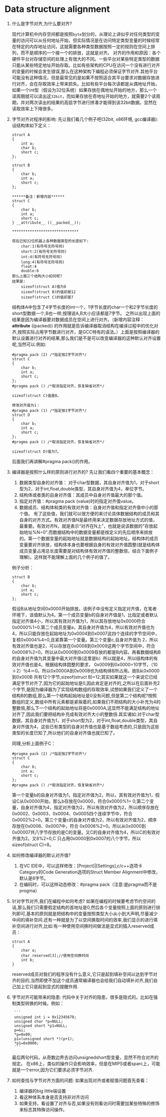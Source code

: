 # Data structure alignment

1. 什么是字节对齐,为什么要对齐?

    现代计算机中内存空间都是按照`byte`划分的，从理论上讲似乎对任何类型的变量的访问可以从任何地址开始，但实际情况是在访问特定类型变量的时候经常在特定的内存地址访问，这就需要各种类型数据按照一定的规则在空间上排列，而不是顺序的一个接一个的排放，这就是对齐。
    对齐的作用和原因：各个硬件平台对存储空间的处理上有很大的不同。一些平台对某些特定类型的数据只能从某些特定地址开始存取。比如有些架构的CPU在访问一个没有进行对齐的变量的时候会发生错误,那么在这种架构下编程必须保证字节对齐.其他平台可能没有这种情况，但是最常见的是如果不按照适合其平台要求对数据存放进行对齐，会在存取效率上带来损失。比如有些平台每次读都是从偶地址开始，如果一个int型（假设为32位系统）如果存放在偶地址开始的地方，那么一个读周期就可以读出这`32bit`，而如果存放在奇地址开始的地方，就需要2个读周期，并对两次读出的结果的高低字节进行拼凑才能得到该32bit数据。显然在读取效率上下降很多。

2. 字节对齐对程序的影响:
    先让我们看几个例子吧(32bit, x86环境, gcc编译器):
    设结构体如下定义：
    
    ```
    struct A
    {
        int a;
        char b;
        short c;
    };

    struct B
    {
        char b;
        int a;
        short c;
    };

    ******备注：新增内容******
    struct C
    {
        char b;
        int a;
        short c;
    } __attribute__ ((__packed__));

    ******************************
    ```

    ```
    现在已知32位机器上各种数据类型的长度如下:
        char:1(有符号无符号同)    
        short:2(有符号无符号同)    
        int:4(有符号无符号同)    
        long:4(有符号无符号同)    
        float:4
        double:8
    那么上面三个结构大小如何呢?
    结果是:
        sizeof(struct A)值为8
        sizeof(struct B)的值却是12
        sizeof(struct C)的值却是7
    ```
        
    结构体A中包含了4字节长度的int一个，1字节长度的char一个和2字节长度的short型数据一个,B也一样;按理说A,B大小应该都是7字节。
    之所以出现上面的结果是因为编译器要对数据成员在空间上进行对齐。（新增内容注释：__attribute__ ((packed)) 的作用就是告诉编译器取消结构在编译过程中的优化对齐,按照实际占用字节数进行对齐，是GCC特有的语法。）上面是按照编译器的默认设置进行对齐的结果,那么我们是不是可以改变编译器的这种默认对齐设置呢,当然可以.例如:

    ```
    #pragma pack (2) /*指定按2字节对齐*/
    struct C
    {
        char b;
        int a;
        short c;
    };
    #pragma pack () /*取消指定对齐，恢复缺省对齐*/

    sizeof(struct C)值是8。

    修改对齐值为1：
    #pragma pack (1) /*指定按1字节对齐*/
    struct D
    {
        char b;
        int a;
        short c;
    };
    #pragma pack () /*取消指定对齐，恢复缺省对齐*/

    sizeof(struct D)值为7。
    ```
    
    后面我们再讲解#pragma pack()的作用。

3. 编译器是按照什么样的原则进行对齐的?
    先让我们看四个重要的基本概念：
    1. 数据类型自身的对齐值：
        对于char型数据，其自身对齐值为1，对于short型为2，对于int,float,double类型，其自身对齐值为4，单位字节。
    2. 结构体或者类的自身对齐值：其成员中自身对齐值最大的那个值。
    3. 指定对齐值：#pragma pack (value)时的指定对齐值value。
    4. 数据成员、结构体和类的有效对齐值：自身对齐值和指定对齐值中小的那个值。
    有了这些值，我们就可以很方便的来讨论具体数据结构的成员和其自身的对齐方式。有效对齐值N是最终用来决定数据存放地址方式的值，最重要。有效对齐N，就是表示“对齐在N上”，也就是说该数据的"存放起始地址%N=0".而数据结构中的数据变量都是按定义的先后顺序来排放的。第一个数据变量的起始地址就是数据结构的起始地址。结构体的成员变量要对齐排放，结构体本身也要根据自身的有效对齐值圆整(就是结构体成员变量占用总长度需要是对结构体有效对齐值的整数倍，结合下面例子理解)。这样就不能理解上面的几个例子的值了。
    
    例子分析：
    
    ```
    struct B
    {
        char b;
        int a;
        short c;
    };
    ```

    假设B从地址空间0x0000开始排放。该例子中没有定义指定对齐值，在笔者环境下，该值默认为4。第一个成员变量b的自身对齐值是1，比指定或者默认指定对齐值4小，所以其有效对齐值为1，所以其存放地址0x0000符合0x0000%1=0.第二个成员变量a，其自身对齐值为4，所以有效对齐值也为4，所以只能存放在起始地址为0x0004到0x0007这四个连续的字节空间中，复核0x0004%4=0,且紧靠第一个变量。第三个变量c,自身对齐值为 2，所以有效对齐值也是2，可以存放在0x0008到0x0009这两个字节空间中，符合0x0008%2=0。所以从0x0000到0x0009存放的都是B内容。再看数据结构B的自身对齐值为其变量中最大对齐值(这里是b）所以就是4，所以结构体的有效对齐值也是4。根据结构体圆整的要求， 0x0009到0x0000=10字节，（10＋2）％4＝0。所以0x0000A到0x000B也为结构体B所占用。故B从0x0000到0x000B 共有12个字节,sizeof(struct B)=12;其实如果就这一个来说它已经满足字节对齐了,因为它的起始地址是0,因此肯定是对齐的,之所以在后面补充2个字节,是因为编译器为了实现结构数组的存取效率,试想如果我们定义了一个结构B的数组,那么第一个结构起始地址是0没有问题,但是第二个结构呢?按照数组的定义,数组中所有元素都是紧挨着的,如果我们不把结构的大小补充为4的整数倍,那么下一个结构的起始地址将是0x0000A,这显然不能满足结构的地址对齐了,因此我们要把结构补充成有效对齐大小的整数倍.其实诸如:对于char型数据，其自身对齐值为1，对于short型为2，对于int,float,double类型，其自身对齐值为4，这些已有类型的自身对齐值也是基于数组考虑的,只是因为这些类型的长度已知了,所以他们的自身对齐值也就已知了。

    同理,分析上面例子C：
    
    ```
    #pragma pack (2) /*指定按2字节对齐*/
    struct C
    {
        char b;
        int a;
        short c;
    };
    #pragma pack () /*取消指定对齐，恢复缺省对齐*/
    ```

    第一个变量b的自身对齐值为1，指定对齐值为2，所以，其有效对齐值为1，假设C从0x0000开始，那么b存放在0x0000，符合0x0000%1= 0;第二个变量，自身对齐值为4，指定对齐值为2，所以有效对齐值为2，所以顺序存放在0x0002、0x0003、0x0004、0x0005四个连续字节中，符合0x0002%2=0。第三个变量c的自身对齐值为2，所以有效对齐值为2，顺序存放在0x0006、0x0007中，符合 0x0006%2=0。所以从0x0000到0x00007共八字节存放的是C的变量。又C的自身对齐值为4，所以C的有效对齐值为2。又8%2=0,C 只占用0x0000到0x0007的八个字节，所以sizeof(struct C)=8。

4. 如何修改编译器的默认对齐值?
    1. 在VC IDE中，可以这样修改：[Project]|[Settings],c/c++选项卡Category的Code Generation选项的Struct Member Alignment中修改，默认是8字节。
    2. 在编码时，可以这样动态修改：#pragma pack（注意:是pragma而不是progma）

5. 针对字节对齐,我们在编程中如何考虑?
    如果在编程的时候要考虑节约空间的话,那么我们只需要假定结构的首地址是0,然后各个变量按照上面的原则进行排列即可,基本的原则就是把结构中的变量按照类型大小从小到大声明,尽量减少中间的填补空间.还有一种就是为了以空间换取时间的效率,我们显示的进行填补空间进行对齐,比如:有一种使用空间换时间做法是显式的插入reserved成员：

    ```
    struct A
    {
        char a;
        char reserved[3];//使用空间换时间
        int b;
    }
    ```
    
    reserved成员对我们的程序没有什么意义,它只是起到填补空间以达到字节对齐的目的,当然即使不加这个成员通常编译器也会给我们自动填补对齐,我们自己加上它只是起到显式的提醒作用.

6. 字节对齐可能带来的隐患:
    代码中关于对齐的隐患，很多是隐式的。比如在强制类型转换的时候。例如：
        
        ```
        unsigned int i = 0x12345678;
        unsigned char *p=NULL;
        unsigned short *p1=NULL;
        p=&i;
        *p=0x00;
        p1=(unsigned short *)(p+1);
        *p1=0x0000;
        ```
        
    最后两句代码，从奇数边界去访问unsignedshort型变量，显然不符合对齐的规定。
    在x86上，类似的操作只会影响效率，但是在MIPS或者sparc上，可能就是一个error,因为它们要求必须字节对齐.

7. 如何查找与字节对齐方面的问题:
    如果出现对齐或者赋值问题首先查看：
    1. 编译器的big little端设置
    2. 看这种体系本身是否支持非对齐访问
    3. 如果支持，看设置了对齐与否,如果没有则看访问时需要加某些特殊的修饰来标志其特殊访问操作。

